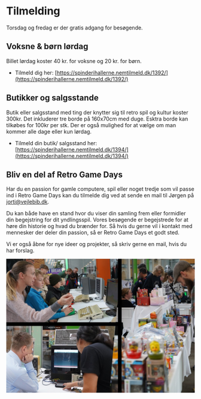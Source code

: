 <!-- BEGIN ARISE ------------------------------
Title:: "Tilmelding"

Author:: "Retro Game Days"
Description:: "Tilmelding"
Language:: "da"
Thumbnail:: "figur-150x150.png"
Published Date:: "2025-06-17"
Modified Date:: "2025-06-17"

toc:: "false"
process_markdown:: "true"
content_header:: "false"
---- END ARISE \\ DO NOT MODIFY THIS LINE ---->

# Tilmelding
Torsdag og fredag er der gratis adgang for besøgende.

## Voksne & børn lørdag
Billet lørdag koster 40 kr. for voksne og 20 kr. for børn.

* Tilmeld dig her: [https://spinderihallerne.nemtilmeld.dk/1392/](https://spinderihallerne.nemtilmeld.dk/1392/)

## Butikker og salgsstande
Butik eller salgsstand med ting der knytter sig til retro spil og kultur koster 300kr. Det inkluderer tre borde på 160x70cm med duge. Esktra borde kan tilkøbes for 100kr per stk. Der er også mulighed for at vælge om man kommer alle dage eller kun lørdag.

* Tilmeld din butik/ salgsstand her: [https://spinderihallerne.nemtilmeld.dk/1394/](https://spinderihallerne.nemtilmeld.dk/1394/)

## Bliv en del af Retro Game Days
Har du en passion for gamle computere, spil eller noget tredje som vil passe ind i Retro Game Days kan du tilmelde dig ved at sende en mail til Jørgen på <jorti@vejlebib.dk>.

Du kan både have en stand hvor du viser din samling frem eller formidler din begejstring for dit yndlingsspil. Vores besøgende er begejstrede for at høre din historie og hvad du brænder for. Så hvis du gerne vil i kontakt med mennesker der deler din passion, så er Retro Game Days et godt sted.

Vi er også åbne for nye ideer og projekter, så skriv gerne en mail, hvis du har forslag.

![Stemningsbilleder fra Retro Game Days](stemning-01.jpg  "Stemningsbilleder fra Retro Game Days")